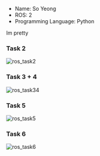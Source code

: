 - Name: So Yeong
- ROS: 2
- Programming Language: Python

Im pretty

### Task 2
![ros_task2](https://github.com/so0007/incsl_summer_2023/assets/140600592/7b2341f0-5331-4b3e-bb67-d79264e68132)


### Task 3 + 4
![ros_task34](https://github.com/so0007/incsl_summer_2023/assets/140600592/767befd6-e24a-4131-adfa-d44da245473b)


### Task 5
![ros_task5](https://github.com/so0007/incsl_summer_2023/assets/140600592/5f5befee-06bf-46fe-ab14-f48c9d17673f)


### Task 6
![ros_task6](https://github.com/hoangvietdo/incsl_summer_2023/assets/140600592/cfbabc66-8848-42d4-8652-f51fdf4fc582)
